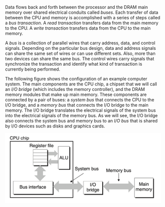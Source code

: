Data flows back and forth between the processor and the DRAM main memory over shared electrical conduits called *buses*. Each transfer of data between the CPU and memory is accomplished with a series of steps called a *bus transaction*. A *read transaction* transfers data from the main memory to the CPU. A *write transaction* transfers data from the CPU to the main memory.

A *bus* is a collection of parallel wires that carry address, data, and control signals. Depending on the particular bus design, data and address signals can share the same set of wires or can use different sets. Also, more than two devices can share the same bus. The control wires carry signals that synchronize the transaction and identify what kind of transaction is currently being performed.

The following figure shows the configuration of an example computer system. The main components are the CPU chip, a chipset that we will call an *I/O bridge* (which includes the memory controller), and the DRAM memory modules that make up main memory. These components are connected by a pair of buses: a *system bus* that connects the CPU to the I/O bridge, and a *memory bus* that connects the I/O bridge to the main memory. The I/O bridge translates the electrical signals of the system bus into the electrical signals of the memory bus. As we will see, the I/O bridge also connects the system bus and memory bus to an *I/O bus* that is shared by I/O devices such as disks and graphics cards.

![1.png](1.png)